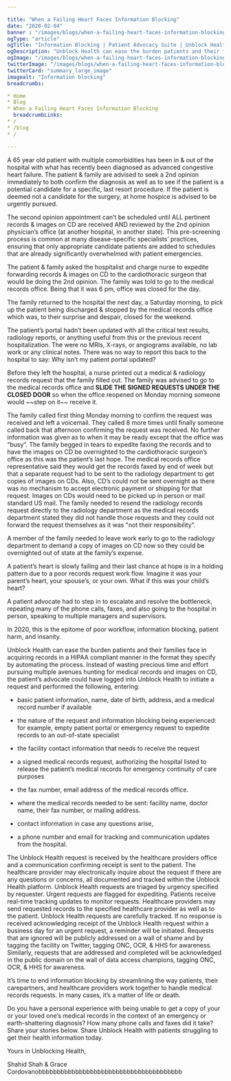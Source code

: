 ```yaml
---

title: "When a Failing Heart Faces Information Blocking"
date: "2020-02-04"
banner : "/images/blogs/when-a-failing-heart-faces-information-blocking.jpg"
ogType: "article"
ogTitle: "Information Blocking | Patient Advocacy Suite | Unblock Health"
ogDescription: "Unblock Health can ease the burden patients and their families face due to Information blocking for acquiring records in a HIPAA compliant manner in the format they specify by automating the process."
ogImage: "/images/blogs/when-a-failing-heart-faces-information-blocking.jpg"
twitterImage: "/images/blogs/when-a-failing-heart-faces-information-blocking.jpg"
twitterCard: "summary_large_image"
imagealt: "Information blocking"
breadcrumbs:

* Home
* Blog
* When a Failing Heart Faces Information Blocking
  breadcrumbLinks:
* /
* /blog
* /

---
```


A 65 year old patient with multiple comorbidities has been in & out of the hospital with what has recently been diagnosed as advanced congestive heart failure. The patient & family are advised to seek a 2nd opinion immediately to both confirm the diagnosis as well as to see if the patient is a potential candidate for a specific, last resort procedure. If the patient is deemed not a candidate for the surgery, at home hospice is advised to be urgently pursued.

The second opinion appointment can’t be scheduled until ALL pertinent records & images on CD are received AND reviewed by the 2nd opinion physician’s office (at another hospital, in another state). This pre-screening process is common at many disease-specific specialists’ practices, ensuring that only appropriate candidate patients are added to schedules that are already significantly overwhelmed with patient emergencies.

The patient & family asked the hospitalist and charge nurse to expedite forwarding records & images on CD to the cardiothoracic surgeon that would be doing the 2nd opinion. The family was told to go to the medical records office. Being that it was 6 pm, office was closed for the day.

The family returned to the hospital the next day, a Saturday morning, to pick up the patient being discharged & stopped by the medical records office which was, to their surprise and despair, closed for the weekend.

The patient’s portal hadn’t been updated with all the critical test results, radiology reports, or anything useful from this or the previous recent hospitalization. The were no MRIs, X-rays, or angiograms available, no lab work or any clinical notes. There was no way to report this back to the hospital to say: Why isn’t my patient portal updated?

Before they left the hospital, a nurse printed out a medical & radiology records request that the family filled out. The family was advised to go to the medical records office and **SLIDE THE SIGNED REQUESTS UNDER THE CLOSED DOOR** so when the office reopened on Monday morning someone would \~\~step on it\~\~ receive it.

The family called first thing Monday morning to confirm the request was received and left a voicemail. They called 8 more times until finally someone called back that afternoon confirming the request was received. No further information was given as to when it may be ready except that the office was “busy”. The family begged in tears to expedite faxing the records and to have the images on CD be overnighted to the cardiothoracic surgeon’s office as this was the patient’s last hope. The medical records office representative said they would get the records faxed by end of week but that a separate request had to be sent to the radiology department to get copies of images on CDs. Also, CD’s could not be sent overnight as there was no mechanism to accept electronic payment or shipping for that request. Images on CDs would need to be picked up in person or mail standard US mail. The family needed to resend the radiology records request directly to the radiology department as the medical records department stated they did not handle those requests and they could not forward the request themselves as it was "not their responsibility".

A member of the family needed to leave work early to go to the radiology department to demand a copy of images on CD now so they could be overnighted out of state at the family’s expense.

A patient’s heart is slowly failing and their last chance at hope is in a holding pattern due to a poor records request work flow. Imagine it was your parent’s heart, your spouse’s, or your own. What if this was your child’s heart?

A patient advocate had to step in to escalate and resolve the bottleneck, repeating many of the phone calls, faxes, and also going to the hospital in person, speaking to multiple managers and supervisors.

In 2020, this is the epitome of poor workflow, information blocking, patient harm, and insanity.

Unblock Health can ease the burden patients and their families face in acquiring records in a HIPAA compliant manner in the format they specify by automating the process. Instead of wasting precious time and effort pursuing multiple avenues hunting for medical records and images on CD, the patient’s advocate could have logged into Unblock Health to initiate a request and performed the following, entering:

* basic patient information, name, date of birth, address, and a medical record number if available

* the nature of the request and information blocking being experienced: for example, empty patient portal or emergency request to expedite records to an out-of-state specialist

* the facility contact information that needs to receive the request

* a signed medical records request, authorizing the hospital listed to release the patient’s medical records for emergency continuity of care purposes

* the fax number, email address of the medical records office.

* where the medical records needed to be sent: facility name, doctor name, their fax number, or mailing address.

* contact information in case any questions arise,

* a phone number and email for tracking and communication updates from the hospital.

The Unblock Health request is received by the healthcare providers office and a communication confirming receipt is sent to the patient. The healthcare provider may electronically inquire about the request if there are any questions or concerns, all documented and tracked within the Unblock Health platform. Unblock Health requests are triaged by urgency specified by requester. Urgent requests are flagged for expediting. Patients receive real-time tracking updates to monitor requests. Healthcare providers may send requested records to the specified healthcare provider as well as to the patient. Unblock Health requests are carefully tracked. If no response is received acknowledging receipt of the Unblock Health request within a business day for an urgent request, a reminder will be initiated. Requests that are ignored will be publicly addressed on a wall of shame and by tagging the facility on Twitter, tagging ONC, OCR, & HHS for awareness. Similarly, requests that are addressed and completed will be acknowledged in the public domain on the wall of data access champions, tagging ONC, OCR, & HHS for awareness.

It’s time to end information blocking by streamlining the way patients, their carepartners, and healthcare providers work together to handle medical records requests. In many cases, it’s a matter of life or death.

Do you have a personal experience with being unable to get a copy of your or your loved one’s medical records in the context of an emergency or earth-shattering diagnosis? How many phone calls and faxes did it take? Share your stories below. Share Unblock Health with patients struggling to get their health information today.

Yours in Unblocking Health,

Shahid Shah & Grace Cordovanobbbbbbbbbbbbbbbbbbbbbbbbbbbbbbbbbbbbbbb